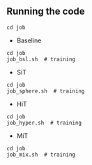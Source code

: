 ## Running the code
```
cd job
```
* Baseline
```
cd job
job_bsl.sh  # training
```
* SiT
```
cd job
job_sphere.sh  # training
```
* HiT
```
cd job
job_hyper.sh  # training
```
* MiT
```
cd job
job_mix.sh  # training
```
